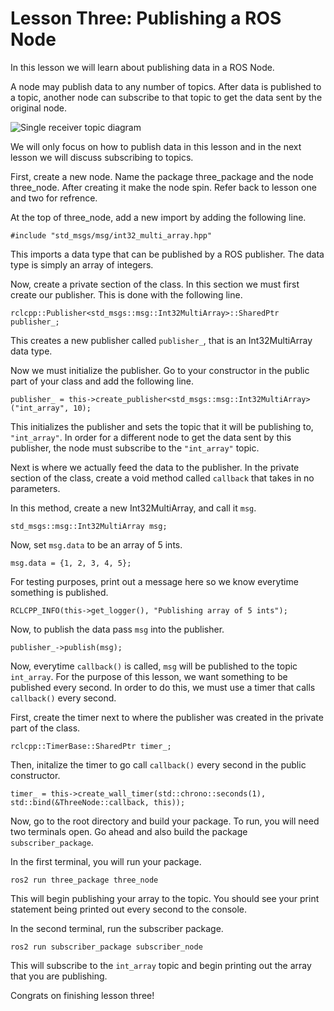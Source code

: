 # Lesson Three: Publishing a ROS Node

In this lesson we will learn about publishing data in a ROS Node.

A node may publish data to any number of topics. After data is published to a topic, another node can subscribe to that topic to get the data sent by the original node.

![Single receiver topic diagram](https://docs.ros.org/en/humble/_images/Topic-SinglePublisherandSingleSubscriber.gif)

We will only focus on how to publish data in this lesson and in the next lesson we will discuss subscribing to topics.

First, create a new node. Name the package three_package and the node three_node. After creating it make the node spin. Refer back to lesson one and two for refrence.

At the top of three_node, add a new import by adding the following line.

```
#include "std_msgs/msg/int32_multi_array.hpp"
```

This imports a data type that can be published by a ROS publisher. The data type is simply an array of integers.

Now, create a private section of the class. In this section we must first create our publisher. This is done with the following line.

```
rclcpp::Publisher<std_msgs::msg::Int32MultiArray>::SharedPtr publisher_;
```

This creates a new publisher called `publisher_`, that is an Int32MultiArray data type.

Now we must initialize the publisher. Go to your constructor in the public part of your class and add the following line.

```
publisher_ = this->create_publisher<std_msgs::msg::Int32MultiArray>("int_array", 10);
```

This initializes the publisher and sets the topic that it will be publishing to, `"int_array"`. In order for a different node to get the data sent by this publisher, the node must subscribe to the `"int_array"` topic.

Next is where we actually feed the data to the publisher. In the private section of the class, create a void method called `callback` that takes in no parameters.

In this method, create a new Int32MultiArray, and call it `msg`.

```
std_msgs::msg::Int32MultiArray msg;
```

Now, set `msg.data` to be an array of 5 ints.

```
msg.data = {1, 2, 3, 4, 5};
```
For testing purposes, print out a message here so we know everytime something is published.

```
RCLCPP_INFO(this->get_logger(), "Publishing array of 5 ints");
```

Now, to publish the data pass `msg` into the publisher.

```
publisher_->publish(msg);
```

Now, everytime `callback()` is called, `msg` will be published to the topic `int_array`. For the purpose of this lesson, we want something to be published every second. In order to do this, we must use a timer that calls `callback()` every second.

First, create the timer next to where the publisher was created in the private part of the class.

```
rclcpp::TimerBase::SharedPtr timer_;
```

Then, initalize the timer to go call `callback()` every second in the public constructor.

```
timer_ = this->create_wall_timer(std::chrono::seconds(1), std::bind(&ThreeNode::callback, this));
```

Now, go to the root directory and build your package. To run, you will need two terminals open. Go ahead and also build the package `subscriber_package`.

In the first terminal, you will run your package.

```
ros2 run three_package three_node
```

This will begin publishing your array to the topic. You should see your print statement being printed out every second to the console.

In the second terminal, run the subscriber package.

```
ros2 run subscriber_package subscriber_node
```

This will subscribe to the `int_array` topic and begin printing out the array that you are publishing.

Congrats on finishing lesson three!